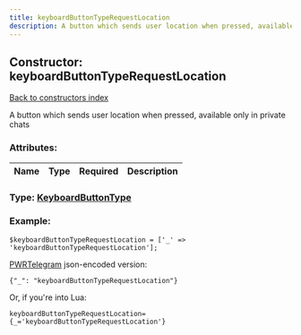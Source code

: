 ```yaml
---
title: keyboardButtonTypeRequestLocation
description: A button which sends user location when pressed, available only in private chats
---
```

## Constructor: keyboardButtonTypeRequestLocation  
[Back to constructors index](index.md)



A button which sends user location when pressed, available only in private chats

### Attributes:

| Name     |    Type       | Required | Description |
|----------|---------------|----------|-------------|



### Type: [KeyboardButtonType](../types/KeyboardButtonType.md)


### Example:

```
$keyboardButtonTypeRequestLocation = ['_' => 'keyboardButtonTypeRequestLocation'];
```  

[PWRTelegram](https://pwrtelegram.xyz) json-encoded version:

```
{"_": "keyboardButtonTypeRequestLocation"}
```


Or, if you're into Lua:  


```
keyboardButtonTypeRequestLocation={_='keyboardButtonTypeRequestLocation'}

```


